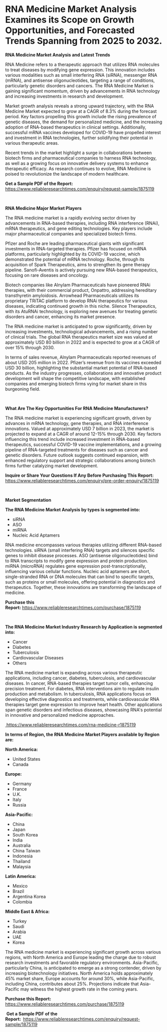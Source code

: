 <p><h1>RNA Medicine Market Analysis Examines its Scope on Growth Opportunities, and Forecasted Trends Spanning from 2025 to 2032.</h1></p><p><strong>RNA Medicine Market Analysis and Latest Trends</strong></p>
<p><p>RNA Medicine refers to a therapeutic approach that utilizes RNA molecules to treat diseases by modifying gene expression. This innovation includes various modalities such as small interfering RNA (siRNA), messenger RNA (mRNA), and antisense oligonucleotides, targeting a range of conditions, particularly genetic disorders and cancers. The RNA Medicine Market is gaining significant momentum, driven by advancements in RNA technology and increasing investments in research and development.</p><p>Market growth analysis reveals a strong upward trajectory, with the RNA Medicine Market expected to grow at a CAGR of 8.3% during the forecast period. Key factors propelling this growth include the rising prevalence of genetic diseases, the demand for personalized medicine, and the increasing adoption of RNA-based therapeutics in clinical settings. Additionally, successful mRNA vaccines developed for COVID-19 have propelled interest and investment in RNA technologies, further solidifying their potential in various therapeutic areas.</p><p>Recent trends in the market highlight a surge in collaborations between biotech firms and pharmaceutical companies to harness RNA technology, as well as a growing focus on innovative delivery systems to enhance therapeutic efficacy. As research continues to evolve, RNA Medicine is poised to revolutionize the landscape of modern healthcare.</p></p>
<p><strong>Get a Sample PDF of the Report:&nbsp;</strong> <a href="https://www.reliableresearchtimes.com/enquiry/request-sample/1875119?utm_campaign=3006&utm_medium=2&utm_source=Github&utm_content=ia&utm_term=19042025&utm_id=rna-medicine">https://www.reliableresearchtimes.com/enquiry/request-sample/1875119</a></p>
<p>&nbsp;</p>
<p><strong>RNA Medicine Major Market Players</strong></p>
<p><p>The RNA medicine market is a rapidly evolving sector driven by advancements in RNA-based therapies, including RNA interference (RNAi), mRNA therapeutics, and gene editing technologies. Key players include major pharmaceutical companies and specialized biotech firms. </p><p>Pfizer and Roche are leading pharmaceutical giants with significant investments in RNA-targeted therapies. Pfizer has focused on mRNA platforms, particularly highlighted by its COVID-19 vaccine, which demonstrated the potential of mRNA technology. Roche, through its acquisition of Spark Therapeutics, aims to strengthen its gene therapy pipeline. Sanofi-Aventis is actively pursuing new RNA-based therapeutics, focusing on rare diseases and oncology.</p><p>Biotech companies like Alnylam Pharmaceuticals have pioneered RNAi therapies, with their commercial product, Onpattro, addressing hereditary transthyretin amyloidosis. Arrowhead Pharmaceuticals utilizes its proprietary TRiTAC platform to develop RNAi therapeutics for various diseases, indicating continued growth in this niche. Silence Therapeutics, with its AtuRNAi technology, is exploring new avenues for treating genetic disorders and cancer, enhancing its market presence.</p><p>The RNA medicine market is anticipated to grow significantly, driven by increasing investments, technological advancements, and a rising number of clinical trials. The global RNA therapeutics market size was valued at approximately USD 80 billion in 2022 and is expected to grow at a CAGR of over 15% through 2030.</p><p>In terms of sales revenue, Alnylam Pharmaceuticals reported revenues of about USD 205 million in 2022. Pfizer’s revenue from its vaccines exceeded USD 30 billion, highlighting the substantial market potential of RNA-based products. As the industry progresses, collaborations and innovative product development will shape the competitive landscape, with established companies and emerging biotech firms vying for market share in this burgeoning field.</p></p>
<p>&nbsp;</p>
<p><strong>What Are The Key Opportunities For RNA Medicine Manufacturers?</strong></p>
<p><p>The RNA medicine market is experiencing significant growth, driven by advances in mRNA technology, gene therapies, and RNA interference innovations. Valued at approximately USD 7 billion in 2023, the market is projected to expand at a CAGR of around 12-15% through 2030. Key factors influencing this trend include increased investment in RNA-based therapeutics, successful COVID-19 vaccine implementations, and a growing pipeline of RNA-targeted treatments for diseases such as cancer and genetic disorders. Future outlook suggests continued expansion, with enhanced regulatory support and strategic collaborations among biotech firms further catalyzing market development.</p></p>
<p><strong>Inquire or Share Your Questions If Any Before Purchasing This Report:</strong> <a href="https://www.reliableresearchtimes.com/enquiry/pre-order-enquiry/1875119?utm_campaign=3006&utm_medium=2&utm_source=Github&utm_content=ia&utm_term=19042025&utm_id=rna-medicine">https://www.reliableresearchtimes.com/enquiry/pre-order-enquiry/1875119</a></p>
<p>&nbsp;</p>
<p><strong>Market Segmentation</strong></p>
<p><strong>The RNA Medicine Market Analysis by types is segmented into:</strong></p>
<p><ul><li>siRNA</li><li>ASO</li><li>miRNA</li><li>Nucleic Acid Aptamers</li></ul></p>
<p><p>RNA medicine encompasses various therapies utilizing different RNA-based technologies. siRNA (small interfering RNA) targets and silences specific genes to inhibit disease processes. ASO (antisense oligonucleotides) bind to RNA transcripts to modify gene expression and protein production. miRNA (microRNA) regulates gene expression post-transcriptionally, influencing various cellular functions. Nucleic acid aptamers are short, single-stranded RNA or DNA molecules that can bind to specific targets, such as proteins or small molecules, offering potential in diagnostics and therapeutics. Together, these innovations are transforming the landscape of medicine.</p></p>
<p><strong>Purchase this Report:&nbsp;</strong><a href="https://www.reliableresearchtimes.com/purchase/1875119?utm_campaign=3006&utm_medium=2&utm_source=Github&utm_content=ia&utm_term=19042025&utm_id=rna-medicine">https://www.reliableresearchtimes.com/purchase/1875119</a></p>
<p>&nbsp;</p>
<p><strong>The RNA Medicine Market Industry Research by Application is segmented into:</strong></p>
<p><ul><li>Cancer</li><li>Diabetes</li><li>Tuberculosis</li><li>Cardiovascular Diseases</li><li>Others</li></ul></p>
<p><p>The RNA medicine market is expanding across various therapeutic applications, including cancer, diabetes, tuberculosis, and cardiovascular diseases. In cancer, RNA-based therapies target tumor cells, enhancing precision treatment. For diabetes, RNA interventions aim to regulate insulin production and metabolism. In tuberculosis, RNA applications focus on developing effective diagnostics and treatments, while cardiovascular RNA therapies target gene expression to improve heart health. Other applications span genetic disorders and infectious diseases, showcasing RNA's potential in innovative and personalized medicine approaches.</p></p>
<p><a href="https://www.reliableresearchtimes.com/rna-medicine-r1875119?utm_campaign=3006&utm_medium=2&utm_source=Github&utm_content=ia&utm_term=19042025&utm_id=rna-medicine">&nbsp;https://www.reliableresearchtimes.com/rna-medicine-r1875119</a></p>
<p><strong>In terms of Region, the RNA Medicine Market Players available by Region are:</strong></p>
<p>
    <p> <strong> North America: </strong>
        <ul>
            <li>United States</li>
            <li>Canada</li>
        </ul>
        </p> 
    <p> <strong> Europe: </strong>
        <ul>
            <li>Germany</li>
            <li>France</li>
            <li>U.K.</li>
            <li>Italy</li>
            <li>Russia</li>
        </ul>
        </p> 
    <p> <strong> Asia-Pacific: </strong>
        <ul>
            <li>China</li>
            <li>Japan</li>
            <li>South Korea</li>
            <li>India</li>
            <li>Australia</li>
            <li>China Taiwan</li>
            <li>Indonesia</li>
            <li>Thailand</li>
            <li>Malaysia</li>
        </ul>
        </p> 
    <p> <strong> Latin America: </strong>
        <ul>
            <li>Mexico</li>
            <li>Brazil</li>
            <li>Argentina Korea</li>
            <li>Colombia</li>
        </ul>
        </p> 
    <p> <strong> Middle East & Africa: </strong>
        <ul>
            <li>Turkey</li>
            <li>Saudi</li>
            <li>Arabia</li>
            <li>UAE</li>
            <li>Korea</li>
        </ul>
    </p>
    </p>
<p><p>The RNA medicine market is experiencing significant growth across various regions, with North America and Europe leading the charge due to robust research investments and favorable regulatory environments. Asia-Pacific, particularly China, is anticipated to emerge as a strong contender, driven by increasing biotechnology initiatives. North America holds approximately 45% market share, Europe accounts for around 30%, while Asia-Pacific, including China, contributes about 25%. Projections indicate that Asia-Pacific may witness the highest growth rate in the coming years.</p></p>
<p><strong>Purchase this Report: </strong><a href="https://www.reliableresearchtimes.com/purchase/1875119?utm_campaign=3006&utm_medium=2&utm_source=Github&utm_content=ia&utm_term=19042025&utm_id=rna-medicine">https://www.reliableresearchtimes.com/purchase/1875119</a></p>
<p>&nbsp;<strong>Get a Sample PDF of the Report:&nbsp;&nbsp;</strong><a href="https://www.reliableresearchtimes.com/enquiry/request-sample/1875119?utm_campaign=3006&utm_medium=2&utm_source=Github&utm_content=ia&utm_term=19042025&utm_id=rna-medicine">https://www.reliableresearchtimes.com/enquiry/request-sample/1875119</a></p>
<p><strong></strong></p>
<p><p></p><p></p><p></p></p>